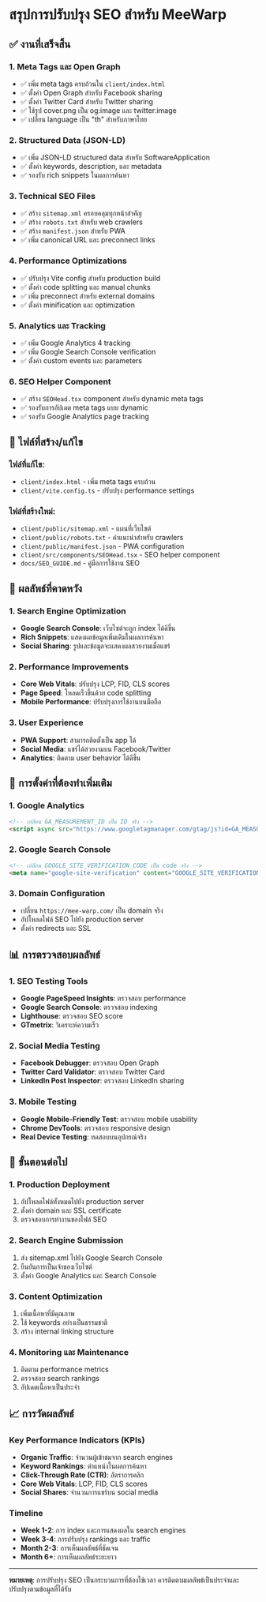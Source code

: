 # สรุปการปรับปรุง SEO สำหรับ MeeWarp

## ✅ งานที่เสร็จสิ้น

### 1. Meta Tags และ Open Graph
- ✅ เพิ่ม meta tags ครบถ้วนใน `client/index.html`
- ✅ ตั้งค่า Open Graph สำหรับ Facebook sharing
- ✅ ตั้งค่า Twitter Card สำหรับ Twitter sharing
- ✅ ใช้รูป cover.png เป็น og:image และ twitter:image
- ✅ เปลี่ยน language เป็น "th" สำหรับภาษาไทย

### 2. Structured Data (JSON-LD)
- ✅ เพิ่ม JSON-LD structured data สำหรับ SoftwareApplication
- ✅ ตั้งค่า keywords, description, และ metadata
- ✅ รองรับ rich snippets ในผลการค้นหา

### 3. Technical SEO Files
- ✅ สร้าง `sitemap.xml` ครอบคลุมทุกหน้าสำคัญ
- ✅ สร้าง `robots.txt` สำหรับ web crawlers
- ✅ สร้าง `manifest.json` สำหรับ PWA
- ✅ เพิ่ม canonical URL และ preconnect links

### 4. Performance Optimizations
- ✅ ปรับปรุง Vite config สำหรับ production build
- ✅ ตั้งค่า code splitting และ manual chunks
- ✅ เพิ่ม preconnect สำหรับ external domains
- ✅ ตั้งค่า minification และ optimization

### 5. Analytics และ Tracking
- ✅ เพิ่ม Google Analytics 4 tracking
- ✅ เพิ่ม Google Search Console verification
- ✅ ตั้งค่า custom events และ parameters

### 6. SEO Helper Component
- ✅ สร้าง `SEOHead.tsx` component สำหรับ dynamic meta tags
- ✅ รองรับการอัปเดต meta tags แบบ dynamic
- ✅ รองรับ Google Analytics page tracking

## 📁 ไฟล์ที่สร้าง/แก้ไข

### ไฟล์ที่แก้ไข:
- `client/index.html` - เพิ่ม meta tags ครบถ้วน
- `client/vite.config.ts` - ปรับปรุง performance settings

### ไฟล์ที่สร้างใหม่:
- `client/public/sitemap.xml` - แผนที่เว็บไซต์
- `client/public/robots.txt` - คำแนะนำสำหรับ crawlers
- `client/public/manifest.json` - PWA configuration
- `client/src/components/SEOHead.tsx` - SEO helper component
- `docs/SEO_GUIDE.md` - คู่มือการใช้งาน SEO

## 🎯 ผลลัพธ์ที่คาดหวัง

### 1. Search Engine Optimization
- **Google Search Console**: เว็บไซต์จะถูก index ได้ดีขึ้น
- **Rich Snippets**: แสดงผลข้อมูลเพิ่มเติมในผลการค้นหา
- **Social Sharing**: รูปและข้อมูลจะแสดงผลสวยงามเมื่อแชร์

### 2. Performance Improvements
- **Core Web Vitals**: ปรับปรุง LCP, FID, CLS scores
- **Page Speed**: โหลดเร็วขึ้นด้วย code splitting
- **Mobile Performance**: ปรับปรุงการใช้งานบนมือถือ

### 3. User Experience
- **PWA Support**: สามารถติดตั้งเป็น app ได้
- **Social Media**: แชร์ได้สวยงามบน Facebook/Twitter
- **Analytics**: ติดตาม user behavior ได้ดีขึ้น

## 🔧 การตั้งค่าที่ต้องทำเพิ่มเติม

### 1. Google Analytics
```html
<!-- เปลี่ยน GA_MEASUREMENT_ID เป็น ID จริง -->
<script async src="https://www.googletagmanager.com/gtag/js?id=GA_MEASUREMENT_ID"></script>
```

### 2. Google Search Console
```html
<!-- เปลี่ยน GOOGLE_SITE_VERIFICATION_CODE เป็น code จริง -->
<meta name="google-site-verification" content="GOOGLE_SITE_VERIFICATION_CODE" />
```

### 3. Domain Configuration
- เปลี่ยน `https://mee-warp.com/` เป็น domain จริง
- อัปโหลดไฟล์ SEO ไปยัง production server
- ตั้งค่า redirects และ SSL

## 📊 การตรวจสอบผลลัพธ์

### 1. SEO Testing Tools
- **Google PageSpeed Insights**: ตรวจสอบ performance
- **Google Search Console**: ตรวจสอบ indexing
- **Lighthouse**: ตรวจสอบ SEO score
- **GTmetrix**: วิเคราะห์ความเร็ว

### 2. Social Media Testing
- **Facebook Debugger**: ตรวจสอบ Open Graph
- **Twitter Card Validator**: ตรวจสอบ Twitter Card
- **LinkedIn Post Inspector**: ตรวจสอบ LinkedIn sharing

### 3. Mobile Testing
- **Google Mobile-Friendly Test**: ตรวจสอบ mobile usability
- **Chrome DevTools**: ตรวจสอบ responsive design
- **Real Device Testing**: ทดสอบบนอุปกรณ์จริง

## 🚀 ขั้นตอนต่อไป

### 1. Production Deployment
1. อัปโหลดไฟล์ทั้งหมดไปยัง production server
2. ตั้งค่า domain และ SSL certificate
3. ตรวจสอบการทำงานของไฟล์ SEO

### 2. Search Engine Submission
1. ส่ง sitemap.xml ไปยัง Google Search Console
2. ยืนยันการเป็นเจ้าของเว็บไซต์
3. ตั้งค่า Google Analytics และ Search Console

### 3. Content Optimization
1. เพิ่มเนื้อหาที่มีคุณภาพ
2. ใช้ keywords อย่างเป็นธรรมชาติ
3. สร้าง internal linking structure

### 4. Monitoring และ Maintenance
1. ติดตาม performance metrics
2. ตรวจสอบ search rankings
3. อัปเดตเนื้อหาเป็นประจำ

## 📈 การวัดผลลัพธ์

### Key Performance Indicators (KPIs)
- **Organic Traffic**: จำนวนผู้เข้าชมจาก search engines
- **Keyword Rankings**: ตำแหน่งในผลการค้นหา
- **Click-Through Rate (CTR)**: อัตราการคลิก
- **Core Web Vitals**: LCP, FID, CLS scores
- **Social Shares**: จำนวนการแชร์บน social media

### Timeline
- **Week 1-2**: การ index และการแสดงผลใน search engines
- **Week 3-4**: การปรับปรุง rankings และ traffic
- **Month 2-3**: การเห็นผลลัพธ์ที่ชัดเจน
- **Month 6+**: การเห็นผลลัพธ์ระยะยาว

---

**หมายเหตุ**: การปรับปรุง SEO เป็นกระบวนการที่ต้องใช้เวลา ควรติดตามผลลัพธ์เป็นประจำและปรับปรุงตามข้อมูลที่ได้รับ
